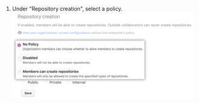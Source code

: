 1. Under "Repository creation", select a policy.
  ![Drop-down menu with repository creation policy options](/assets/images/help/business-accounts/repository-creation-policy-drop-down.png)
